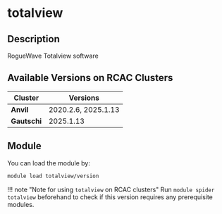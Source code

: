 # totalview

## Description
RogueWave Totalview software

## Available Versions on RCAC Clusters
|Cluster|Versions|
|---|---|
|**Anvil**|2020.2.6, 2025.1.13|
|**Gautschi**|2025.1.13|

## Module
You can load the module by:

```bash
module load totalview/version
```

!!! note "Note for using `totalview` on RCAC clusters"
    Run `module spider totalview` beforehand to check if this version requires any prerequisite modules.
